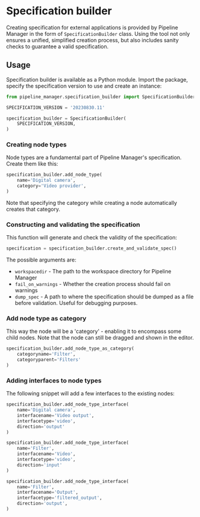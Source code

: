 # Specification builder

Creating specification for external applications is provided by Pipeline Manager in the form of `SpecificationBuilder` class.
Using the tool not only ensures a unified, simplified creation process, but also includes sanity checks to guarantee a valid specification.

## Usage

Specification builder is available as a Python module. 
Import the package, specify the specification version to use and create an instance:

```python
from pipeline_manager.specification_builder import SpecificationBuilder

SPECIFICATION_VERSION = '20230830.11'

specification_builder = SpecificationBuilder(
    SPECIFICATION_VERSION,
)
```

### Creating node types

Node types are a fundamental part of Pipeline Manager's specification. Create them like this:

```python
specification_builder.add_node_type(
    name='Digital camera',
    category='Video provider',
)
```

Note that specifying the category while creating a node automatically creates that category.

### Constructing and validating the specification

This function will generate and check the validity of the specification:

```python
specification = specification_builder.create_and_validate_spec()
```

The possible arguments are:

- `workspacedir` - The path to the workspace directory for Pipeline Manager
- `fail_on_warnings` - Whether the creation process should fail on warnings
- `dump_spec` - A path to where the specification should be dumped as a file before validation.
  Useful for debugging purposes.

### Add node type as category

This way the node will be a 'category' - enabling it to encompass some child nodes. Note that the node can still be dragged and shown in the editor.

```python
specification_builder.add_node_type_as_category(
    categoryname='Filter',
    categoryparent='Filters'
)
```

### Adding interfaces to node types

The following snippet will add a few interfaces to the existing nodes:

```python
specification_builder.add_node_type_interface(
    name='Digital camera',
    interfacename='Video output',
    interfacetype='video',
    direction='output'
)

specification_builder.add_node_type_interface(
    name='Filter',
    interfacename='Video',
    interfacetype='video',
    direction='input'
)

specification_builder.add_node_type_interface(
    name='Filter',
    interfacename='Output',
    interfacetype='filtered_output',
    direction='output',
)
```








